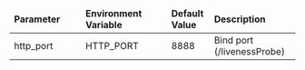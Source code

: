 <table>
  <thead>
      <tr>
          <td style="width: 25%"><b>Parameter</b></td><td style="width: 30%"><b>Environment Variable</b></td><td style="width: 15%"><b>Default Value</b></td><td style="width: 30%"><b>Description</b></td>
      </tr>
  </thead>
  <tbody>
      <tr>
          <td>http_port</td>
          <td>HTTP_PORT</td>
          <td>8888</td>
          <td>Bind port (/livenessProbe)</td>
      </tr>
  </tbody>
</table>
